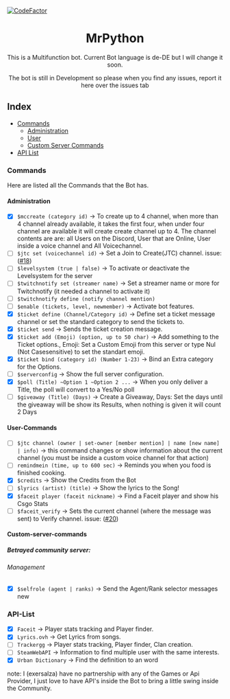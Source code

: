 [![CodeFactor](https://www.codefactor.io/repository/github/kenexar/discord-mr-python/badge)](https://www.codefactor.io/repository/github/kenexar/discord-mr-python)
<div align="center">
    <h1>MrPython</h1>
    <p>This is a Multifunction bot. Current Bot language is de-DE but I will change it soon.</p>
    <p>The bot is still in Development so please when you find any issues, report it here over the issues tab</p>
</div>

## Index

* [Commands](#commands)
  * [Administration](#administration)
  * [User](#user-commands)
  * [Custom Server Commands](#custom-server-commands)
* [API List](#api-list)

### Commands
Here are listed all the Commands that the Bot has.

#### Administration
* [x] `$mccreate (category id)` -> To create up to 4 channel, when more than 4 channel already available, it takes the first four, when under four channel are available it will create create channel up to 4. The channel contents are are: all Users on the Discord, User that are Online, User inside a voice channel and All Voicechannel.
* [ ] `$jtc set (voicechannel id)` -> Set a Join to Create(JTC) channel. issue: ([#18][i18])
* [ ] `$levelsystem (true | false)` -> To activate or deactivate the Levelsystem for the server
* [ ] `$twitchnotify set (streamer name)` ->  Set a streamer name or more for Twitchnotify (it needed a channel to activate it)
* [ ] `$twitchnotify define (notify channel mention)`
* [ ] `$enable (tickets, level, newmember)` -> Activate bot features.
* [x] `$ticket define (Channel/Category id)` -> Define set a ticket message channel or set the standard category to send the tickets to.
* [x] `$ticket send` -> Sends the ticket creation message.
* [x] `$ticket add (Emoji) (option, up to 50 char)` -> Add something to the Ticket options., Emoji: Set a Custom Emoji from this server or type Nul (Not Casesensitive) to set the standart emoji.
* [x] `$ticket bind (category id) (Number 1-23)` -> Bind an Extra category for the Options.
* [ ] `$serverconfig` -> Show the full server configuration.
* [x] `$poll (Title) ~Option 1 ~Option 2 ...` -> When you only deliver a Title, the poll will convert to a Yes/No poll
* [ ] `$giveaway (Title) (Days)` -> Create a Giveaway, Days: Set the days until the giveaway will be show its Results, when nothing is given it will count 2 Days
#### User-Commands
* [ ] `$jtc channel (owner | set-owner [member mention] | name [new name] | info)` -> this command changes or show information about the current channel (you must be inside a custom voice channel for that action)
* [ ] `remindmein (time, up to 600 sec)` -> Reminds you when you food is finished cooking.
* [x] `$credits` -> Show the Credits from the Bot
* [ ] `$lyrics (artist) (title)` -> Show the lyrics to the Song!
* [x] `$faceit player (faceit nickname)` -> Find a Faceit player and show his Csgo Stats
* [ ] `$faceit_verify` -> Sets the current channel (where the message was sent) to Verify channel. issue: ([#20][i20])
#### Custom-server-commands
##### Betrayed community server:
###### Management
  * [x] `$selfrole (agent | ranks)` -> Send the Agent/Rank selector messages new

### API-List
* [x] `Faceit` -> Player stats tracking and Player finder.
* [x] `Lyrics.ovh` -> Get Lyrics from songs.
* [ ] `Trackergg` -> Player stats tracking, Player finder, Clan creation.
* [ ] `SteamWebAPI` -> Information to find multiple user with the same interests.
* [x] `Urban Dictionary` -> Find the definition to an word

note: I (exersalza) have no partnership with any of the Games or Api Provider, I just love to have API's inside the Bot to bring a little swing inside the Community.

[i20]: https://github.com/kenexar/discord-mr-python/issues/20
[i18]: https://github.com/kenexar/discord-mr-python/issues/18

